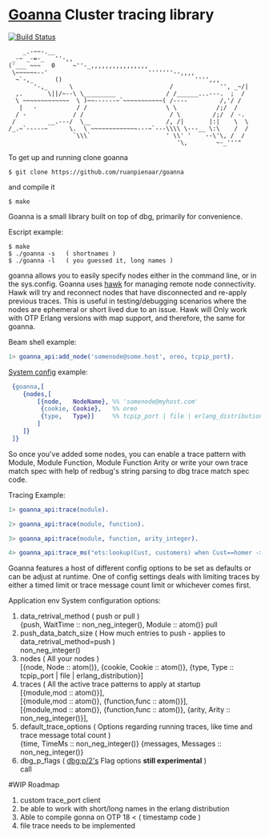 
# [Goanna](https://en.wikipedia.org/wiki/Goanna) Cluster tracing library
[![Build Status](https://travis-ci.org/ruanpienaar/goanna.svg?branch=master)](https://travis-ci.org/ruanpienaar/goanna)

```
    _.-~~-.__
 _-~ _-=-_   ''-,,
('___ ~~~   0     ~''-_,,,,,,,,,,,,,,,,
 \~~~~~~--'                            '''''''--,,,,
  ~`-,_      ()                                     '''',,,
       '-,_      \                           /             '', _~/|
  ,.       \||/~--\ \_________              / /______...---.  ;  /
  \ ~~~~~~~~~~~~~  \ )~~------~`~~~~~~~~~~~( /----         /,'/ /
   |   -           / /                      \ \           /;/  /
  / -             / /                        / \         /;/  / -.
 /         __.---/  \__                     /, /|       |:|    \  \
/_.~`-----~      \.  \ ~~~~~~~~~~~~~---~`---\\\\ \---__ \:\    /  /
                  `\\\`                     ' \\' '    --\'\, /  /
                                               '\,        ~-_'''"
```
To get up and running clone goanna
```
$ git clone https://github.com/ruanpienaar/goanna
```
and compile it
```
$ make
```

Goanna is a small library built on top of dbg, primarily for convenience.

Escript example:
```
$ make
$ ./goanna -s   ( shortnames )
$ ./goanna -l   ( you guessed it, long names )
```

goanna allows you to easily specify nodes either in the command line, or in the sys.config.
Goanna uses [hawk](https://github.com/ruanpienaar/hawk) for managing remote node connectivity.
Hawk will try and reconnect nodes that have disconnected and re-apply previous traces.
This is useful in testing/debugging scenarios where the nodes are ephemeral or short lived due to an issue.
Hawk will Only work with OTP Erlang versions with map support, and
therefore, the same for goanna.

Beam shell example:
```Erlang
1> goanna_api:add_node('somenode@some.host', oreo, tcpip_port).
```
[System config](https://github.com/ruanpienaar/goanna/sys.config) example:
```erlang
 {goanna,[
    {nodes,[
        [{node,   NodeName}, %% 'somenode@myhost.com'
         {cookie, Cookie},   %% oreo
         {type,   Type}]     %% tcpip_port | file | erlang_distribution
        ]
    ]}
 ]}
```

So once you've added some nodes, you can enable a trace pattern with Module, Module Function, Module Function Arity or write your own trace match spec with help of redbug's string parsing to dbg trace match spec code.

Tracing Example:
```Erlang
1> goanna_api:trace(module).

2> goanna_api:trace(module, function).

3> goanna_api:trace(module, function, arity_integer).

4> goanna_api:trace_ms("ets:lookup(Cust, customers) when Cust==homer -> return").

```

Goanna features a host of different config options to be set as defaults or can be adjust at runtime.
One of config settings deals with limiting traces by either a timed limit or trace message count limit or whichever comes first.

Application env System configuration options:

1. data_retrival_method ( push or pull )  
 {push, WaitTime :: non_neg_integer(), Module :: atom()}
 pull
2. push_data_batch_size ( How much entries to push - applies to data_retrival_method=push )  
 non_neg_integer()
3. nodes ( All your nodes )  
 [{node, Node :: atom()},
  {cookie, Cookie :: atom()}, 
  {type, Type :: tcpip_port | file | erlang_distribution}]
4. traces ( All the active trace patterns to apply at startup  
 [{module,mod :: atom()}],  
 [{module,mod :: atom()}, {function,func :: atom()}],  
 [{module,mod :: atom()}, {function,func :: atom()}, {arity, Arity :: non_neg_integer()}],  
5. default_trace_options ( Options regarding running traces, like time and trace message total count )  
 {time, TimeMs :: non_neg_integer()}
 {messages, Messages :: non_neg_integer()}
6. dbg_p_flags ( [dbg:p/2's](http://erlang.org/doc/man/dbg.html#p-2) Flag options **still experimental** )  
 call

#WIP Roadmap
1. custom trace_port client
2. be able to work with short/long names in the erlang distribution
3. Able to compile gonna on OTP 18 < ( timestamp code )
4. file trace needs to be implemented
